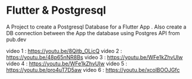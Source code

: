 # Flutter & Postgresql

A Project to create a Postgresql Database for a Flutter App .
Also create a DB connection between the App the database using Postgres API from pub.dev

 video 1 : https://youtu.be/8Qitb_OLicQ
 video 2 : https://youtu.be/48p65nNR8Bs
 video 3 : https://youtu.be/WFe1kZhvUIw
 video 4 : https://youtu.be/WFe1kZhvUIw
 video 5 : https://youtu.be/pro4uT7D5aw
 video 6 : https://youtu.be/xcolBOOJGfc